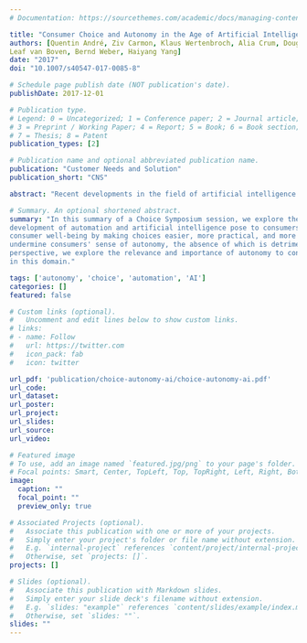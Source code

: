 ```yaml
---
# Documentation: https://sourcethemes.com/academic/docs/managing-content/

title: "Consumer Choice and Autonomy in the Age of Artificial Intelligence and Big Data"
authors: [Quentin André, Ziv Carmon, Klaus Wertenbroch, Alia Crum, Douglas Frank, William Goldstein, Joe Huber,
Leaf van Boven, Bernd Weber, Haiyang Yang]
date: "2017"
doi: "10.1007/s40547-017-0085-8"

# Schedule page publish date (NOT publication's date).
publishDate: 2017-12-01

# Publication type.
# Legend: 0 = Uncategorized; 1 = Conference paper; 2 = Journal article;
# 3 = Preprint / Working Paper; 4 = Report; 5 = Book; 6 = Book section;
# 7 = Thesis; 8 = Patent
publication_types: [2]

# Publication name and optional abbreviated publication name.
publication: "Customer Needs and Solution"
publication_short: "CNS"

abstract: "Recent developments in the field of artificial intelligence and data analytics are facilitating the automation of some consumer chores (e.g., in smart homes and in self-driving cars) and allow the emergence of big-data-driven, micro-targeting marketing practices (e.g., personalized content recommendation algorithms). We contend that those developments can generate a tension for marketers, consumers, and policy makers: They can, on the one hand, contribute to consumer well-being by making consumer choices easier, more practical, and more efficient. On the other hand, they can also undermine consumers’ sense of autonomy, the absence of which can be detrimental to consumer well-being. Drawing on diverse perspectives from marketing, economics, philosophy, neuroscience, and psychology, we explore how consumers’ sense of autonomy in making choices affects their well-being. We discuss how new technologies may enhance or diminish consumers’ perceptions of being in control of their choices and how either of those can, in turn, enhance of detract from consumer well-being. Building on this, we identify open research questions in the domain of choice, well-being, and consumer welfare, and suggest avenues for future research."

# Summary. An optional shortened abstract.
summary: "In this summary of a Choice Symposium session, we explore the opportunities and challenges that the 
development of automation and artificial intelligence pose to consumers. They can, on the one hand, contribute to 
consumer well-being by making choices easier, more practical, and more efficient. On the other hand, they can also 
undermine consumers' sense of autonomy, the absence of which is detrimental to well-being. Drawing from diverse 
perspective, we explore the relevance and importance of autonomy to consumers, and identify open research questions 
in this domain."

tags: ['autonomy', 'choice', 'automation', 'AI']
categories: []
featured: false

# Custom links (optional).
#   Uncomment and edit lines below to show custom links.
# links:
# - name: Follow
#   url: https://twitter.com
#   icon_pack: fab
#   icon: twitter

url_pdf: 'publication/choice-autonomy-ai/choice-autonomy-ai.pdf'
url_code:
url_dataset: 
url_poster:
url_project:
url_slides:
url_source:
url_video:

# Featured image
# To use, add an image named `featured.jpg/png` to your page's folder. 
# Focal points: Smart, Center, TopLeft, Top, TopRight, Left, Right, BottomLeft, Bottom, BottomRight.
image:
  caption: ""
  focal_point: ""
  preview_only: true

# Associated Projects (optional).
#   Associate this publication with one or more of your projects.
#   Simply enter your project's folder or file name without extension.
#   E.g. `internal-project` references `content/project/internal-project/index.md`.
#   Otherwise, set `projects: []`.
projects: []

# Slides (optional).
#   Associate this publication with Markdown slides.
#   Simply enter your slide deck's filename without extension.
#   E.g. `slides: "example"` references `content/slides/example/index.md`.
#   Otherwise, set `slides: ""`.
slides: ""
---
```

